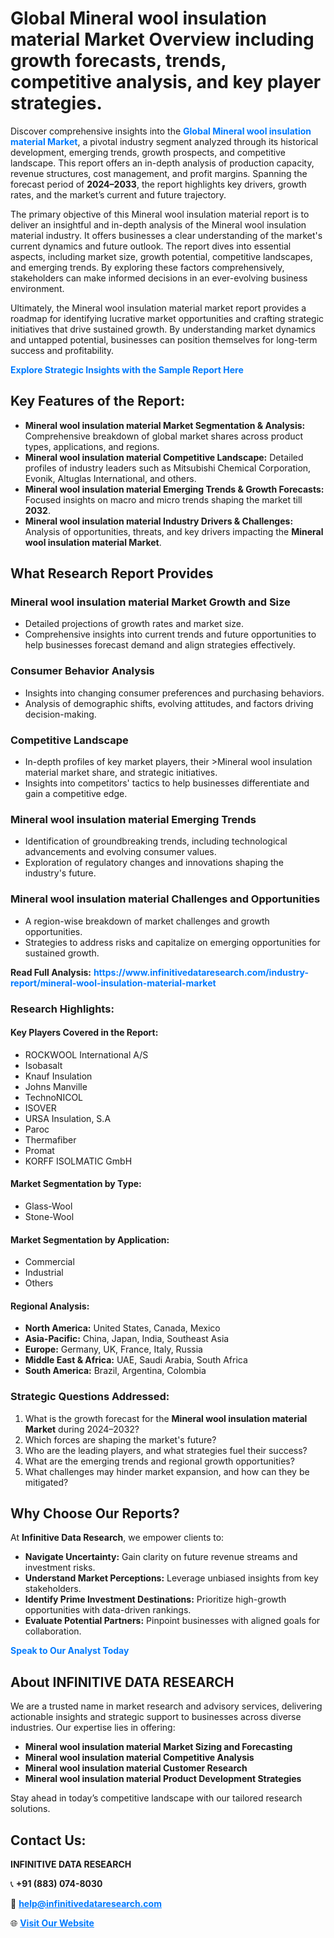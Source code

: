 <h1>Global Mineral wool insulation material Market Overview including growth forecasts, trends, competitive analysis, and key player strategies.</h1>
<p>
Discover comprehensive insights into the 
<a href="https://www.infinitivedataresearch.com/industry-report/mineral-wool-insulation-material-market" rel="dofollow" style="color: #007BFF; text-decoration: none;"><strong>Global Mineral wool insulation material Market</strong></a>, a pivotal industry segment analyzed through its historical development, emerging trends, growth prospects, and competitive landscape. This report offers an in-depth analysis of production capacity, revenue structures, cost management, and profit margins. Spanning the forecast period of <strong>2024–2033</strong>, the report highlights key drivers, growth rates, and the market’s current and future trajectory.
</p>
<p>
The primary objective of this Mineral wool insulation material report is to deliver an insightful and in-depth analysis of the Mineral wool insulation material industry. It offers businesses a clear understanding of the market's current dynamics and future outlook. The report dives into essential aspects, including market size, growth potential, competitive landscapes, and emerging trends. By exploring these factors comprehensively, stakeholders can make informed decisions in an ever-evolving business environment.
</p>
<p>
Ultimately, the Mineral wool insulation material market report provides a roadmap for identifying lucrative market opportunities and crafting strategic initiatives that drive sustained growth. By understanding market dynamics and untapped potential, businesses can position themselves for long-term success and profitability.
</p>
<p>
<a href="https://www.infinitivedataresearch.com/request-sample/reportId=105916" style="color: #007BFF; text-decoration: none;"><strong>Explore Strategic Insights with the Sample Report Here</strong></a>
</p>

<h2>Key Features of the Report:</h2>
<ul>
<li><strong>Mineral wool insulation material Market Segmentation & Analysis:</strong> Comprehensive breakdown of global market shares across product types, applications, and regions.</li>
<li><strong>Mineral wool insulation material Competitive Landscape:</strong> Detailed profiles of industry leaders such as Mitsubishi Chemical Corporation, Evonik, Altuglas International, and others.</li>
<li><strong>Mineral wool insulation material Emerging Trends & Growth Forecasts:</strong> Focused insights on macro and micro trends shaping the market till <strong>2032</strong>.</li>
<li><strong>Mineral wool insulation material Industry Drivers & Challenges:</strong> Analysis of opportunities, threats, and key drivers impacting the <strong>Mineral wool insulation material Market</strong>.</li>
</ul>

<h2>What Research Report Provides</h2>
<h3>Mineral wool insulation material Market Growth and Size</h3>
<ul>
<li>Detailed projections of growth rates and market size.</li>
<li>Comprehensive insights into current trends and future opportunities to help businesses forecast demand and align strategies effectively.</li>
</ul>

<h3>Consumer Behavior Analysis</h3>
<ul>
<li>Insights into changing consumer preferences and purchasing behaviors.</li>
<li>Analysis of demographic shifts, evolving attitudes, and factors driving decision-making.</li>
</ul>

<h3>Competitive Landscape</h3>
<ul>
<li>In-depth profiles of key market players, their >Mineral wool insulation material market share, and strategic initiatives.</li>
<li>Insights into competitors' tactics to help businesses differentiate and gain a competitive edge.</li>
</ul>

<h3>Mineral wool insulation material Emerging Trends</h3>
<ul>
<li>Identification of groundbreaking trends, including technological advancements and evolving consumer values.</li>
<li>Exploration of regulatory changes and innovations shaping the industry's future.</li>
</ul>

<h3>Mineral wool insulation material Challenges and Opportunities</h3>
<ul>
<li>A region-wise breakdown of market challenges and growth opportunities.</li>
<li>Strategies to address risks and capitalize on emerging opportunities for sustained growth.</li>
</ul>
<p><strong>Read Full Analysis:</strong> <a href="https://www.infinitivedataresearch.com/industry-report/mineral-wool-insulation-material-market" rel="dofollow" style="color: #007BFF; text-decoration: none;"><strong>https://www.infinitivedataresearch.com/industry-report/mineral-wool-insulation-material-market</strong></a></p>
<h3>Research Highlights:</h3>
<h4>Key Players Covered in the Report:</h4>
<ul><li>ROCKWOOL International A/S</li><li>Isobasalt</li><li>Knauf Insulation</li><li>Johns Manville</li><li>TechnoNICOL</li><li>ISOVER</li><li>URSA Insulation, S.A</li><li>Paroc</li><li>Thermafiber</li><li>Promat</li><li>KORFF ISOLMATIC GmbH</li></ul>
<h4>Market Segmentation by Type:</h4>
<ul><li>Glass-Wool</li><li>Stone-Wool</li></ul>
<h4>Market Segmentation by Application:</h4>
<ul><li>Commercial</li><li>Industrial</li><li>Others</li></ul>

<h4>Regional Analysis:</h4>
<ul>
<li><strong>North America:</strong> United States, Canada, Mexico</li>
<li><strong>Asia-Pacific:</strong> China, Japan, India, Southeast Asia</li>
<li><strong>Europe:</strong> Germany, UK, France, Italy, Russia</li>
<li><strong>Middle East & Africa:</strong> UAE, Saudi Arabia, South Africa</li>
<li><strong>South America:</strong> Brazil, Argentina, Colombia</li>
</ul>

<h3>Strategic Questions Addressed:</h3>
<ol>
<li>What is the growth forecast for the <strong>Mineral wool insulation material Market</strong> during 2024–2032?</li>
<li>Which forces are shaping the market's future?</li>
<li>Who are the leading players, and what strategies fuel their success?</li>
<li>What are the emerging trends and regional growth opportunities?</li>
<li>What challenges may hinder market expansion, and how can they be mitigated?</li>
</ol>

<h2>Why Choose Our Reports?</h2>
<p>At <strong>Infinitive Data Research</strong>, we empower clients to:</p>
<ul>
<li><strong>Navigate Uncertainty:</strong> Gain clarity on future revenue streams and investment risks.</li>
<li><strong>Understand Market Perceptions:</strong> Leverage unbiased insights from key stakeholders.</li>
<li><strong>Identify Prime Investment Destinations:</strong> Prioritize high-growth opportunities with data-driven rankings.</li>
<li><strong>Evaluate Potential Partners:</strong> Pinpoint businesses with aligned goals for collaboration.</li>
</ul>
<p><a href="https://www.infinitivedataresearch.com/industry-report/mineral-wool-insulation-material-market" rel="dofollow" style="color: #007BFF; text-decoration: none;"><strong>Speak to Our Analyst Today</strong></a></p>

<h2>About INFINITIVE DATA RESEARCH</h2>
<p>We are a trusted name in market research and advisory services, delivering actionable insights and strategic support to businesses across diverse industries. Our expertise lies in offering:</p>
<ul>
<li><strong>Mineral wool insulation material Market Sizing and Forecasting</strong></li>
<li><strong>Mineral wool insulation material Competitive Analysis</strong></li>
<li><strong>Mineral wool insulation material Customer Research</strong></li>
<li><strong>Mineral wool insulation material Product Development Strategies</strong></li>
</ul>
<p>Stay ahead in today’s competitive landscape with our tailored research solutions.</p>

<h2>Contact Us:</h2>
<p><strong>INFINITIVE DATA RESEARCH</strong></p>
<p>📞 <strong>+91 (883) 074-8030</strong></p>
<p>📧 <strong><a href="mailto:help@infinitivedataresearch.com" style="color: #007BFF;">help@infinitivedataresearch.com</a></strong></p>
<p>🌐 <strong><a href="https://www.infinitivedataresearch.com" rel="dofollow" style="color: #007BFF;">Visit Our Website</a></strong></p>